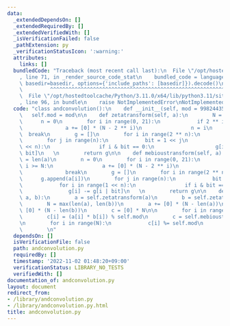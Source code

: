 ```yaml
---
data:
  _extendedDependsOn: []
  _extendedRequiredBy: []
  _extendedVerifiedWith: []
  _isVerificationFailed: false
  _pathExtension: py
  _verificationStatusIcon: ':warning:'
  attributes:
    links: []
  bundledCode: "Traceback (most recent call last):\n  File \"/opt/hostedtoolcache/Python/3.11.0/x64/lib/python3.11/site-packages/onlinejudge_verify/documentation/build.py\"\
    , line 71, in _render_source_code_stat\n    bundled_code = language.bundle(stat.path,\
    \ basedir=basedir, options={'include_paths': [basedir]}).decode()\n          \
    \         ^^^^^^^^^^^^^^^^^^^^^^^^^^^^^^^^^^^^^^^^^^^^^^^^^^^^^^^^^^^^^^^^^^^^^^^^^^^^^^^^^\n\
    \  File \"/opt/hostedtoolcache/Python/3.11.0/x64/lib/python3.11/site-packages/onlinejudge_verify/languages/python.py\"\
    , line 96, in bundle\n    raise NotImplementedError\nNotImplementedError\n"
  code: "class andconvolution():\n    def __init__(self, mod = 998244353):\n     \
    \   self.mod = mod\n\n    def zetatransform(self, a):\n        N = len(a)\n  \
    \      n = 0\n        for i in range(0, 21):\n            if 2 ** i >= N:\n  \
    \              a += [0] * (N - 2 ** i)\n                n = i\n              \
    \  break\n        g = []\n        for i in range(2 ** n):\n            g.append(a[i])\n\
    \        for j in range(n):\n            bit = 1 << j\n            for i in range(1\
    \ << n):\n                if i & bit == 0:\n                    g[i] += g[i |\
    \ bit]\n   \n        return g\n\n    def mebioustransform(self, a):\n        N\
    \ = len(a)\n        n = 0\n        for i in range(0, 21):\n            if 2 **\
    \ i >= N:\n                a += [0] * (N - 2 ** i)\n                n = i\n  \
    \              break\n        g = []\n        for i in range(2 ** n):\n      \
    \      g.append(a[i])\n        for j in range(n):\n            bit = 1 << j\n\
    \            for i in range(1 << n):\n                if i & bit == 0:\n     \
    \               g[i] -= g[i | bit]\n   \n        return g\n\n    def ANDconv(self,\
    \ a, b):\n        a = self.zetatransform(a)\n        b = self.zetatransform(b)\n\
    \        N = max(len(a), len(b))\n        a += [0] * (N - len(a))\n        b +=\
    \ [0] * (N - len(b))\n        c = [0] * N\n\n        for i in range(N):\n    \
    \        c[i] = (a[i] * b[i]) % self.mod\n        c = self.mebioustransform(c)\n\
    \n        for i in range(N):\n            c[i] %= self.mod\n        return c\n\
    \        \n"
  dependsOn: []
  isVerificationFile: false
  path: andconvolution.py
  requiredBy: []
  timestamp: '2022-11-02 01:48:20+09:00'
  verificationStatus: LIBRARY_NO_TESTS
  verifiedWith: []
documentation_of: andconvolution.py
layout: document
redirect_from:
- /library/andconvolution.py
- /library/andconvolution.py.html
title: andconvolution.py
---
```

